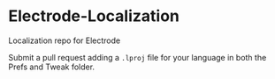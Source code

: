 # Electrode-Localization
Localization repo for Electrode

Submit a pull request adding a `.lproj` file for your language in both the Prefs and Tweak folder.
